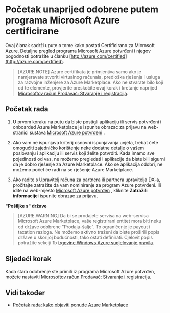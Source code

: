 <properties
   pageTitle="Početak unaprijed odobrene putem programa Microsoft Azure certificirane | Microsoft Azure"
   description="Dodatne informacije o partnerskog programa Microsoft Azure potvrđeni i kako doći do za prodaju slika virtualnog računala, predložak rješenje, servis za razvojne inženjere ili podatkovnog servisa na Azure Marketplace"
   services="marketplace-publishing"
   documentationCenter="na"
   authors="HannibalSII"
   manager="hascipio"
   editor=""
   tags=""/>

<tags
   ms.service="marketplace"
   ms.devlang="na"
   ms.topic="article"
   ms.tgt_pltfrm="na"
   ms.workload="na"
   ms.date="07/21/2016"
   ms.author="anishk;hascipio"/>

# <a name="get-pre-approved-via-the-microsoft-azure-certified-program"></a>Početak unaprijed odobrene putem programa Microsoft Azure certificirane

Ovaj članak sadrži upute o tome kako postati Certificirano za Microsoft Azure. Detaljne pregled programa Microsoft Azure potvrđeni i njegov pogodnosti potražite u članku [http://azure.com/certified](http://azure.com/certified).

> [AZURE.NOTE] Azure certifikata je primjenjiva samo ako je namjeravate stvoriti virtualnog računala, predloška rješenja i usluga za razvojne inženjere za Azure Marketplace. Ako ne stvarate bilo koji od te elemente, provjerite preskočite ovaj korak i kretanje naprijed [Microsoftov račun Prodavač: Stvaranje i registracija](marketplace-publishing-accounts-creation-registration.md).

## <a name="getting-started"></a>Početak rada
1. U prvom koraku na putu da biste postigli aplikaciju ili servis potvrđeni i onboarded Azure Marketplace je ispunite obrazac za prijavu na web-stranici sustava [Microsoft Azure potvrđeni](https://azure.microsoft.com/marketplace/partner-program/) .

2. Ako vam ne ispunjava kriterij osnovni ispunjavanja uvjeta, trebat ćete omogućiti zajedničko korištenje neke dodatne detalje o vašem poslovanju i aplikaciju ili servis koji želite potvrditi. Kada imamo sve pojedinosti od vas, ne možemo pregledati i aplikacije da biste bili sigurni da je dobro rješenje za Azure Marketplace. Ako se aplikacija odobri, ne možemo počet će radi na se rješenje Azure Marketplace.

3. Ako radite s Upravitelj računa za partnera ili partnera upravitelja DX-a, pročitajte zatražite da vam nominiranje za program Azure potvrđeni. Ili idite na web-mjesto [Microsoft Azure potvrđen](http://azure.com/certified) , kliknite **Zatražili informacije**i ispunite obrazac za prijavu.

**"Pošiljke s" države**

> [AZURE.WARNING] Da bi se prodajete servisa na web-servisa Microsoft Azure Marketplace, vaše registrirani entitet mora biti neku od države odobrene "Prodaja-šalje". To ograničenje je payout i taxation razloga. Ne možemo aktivno traženi da biste proširili popis države u skorijoj budućnosti, tako ostati definirati. Cjelovit popis potražite sekciji 1b [trgovine Windows Azure sudjelovanje pravila](http://go.microsoft.com/fwlink/?LinkID=526833).

## <a name="next-step"></a>Sljedeći korak
Kada stara odobrenje ste primili iz programa Microsoft Azure potvrđen, možete nastaviti [Microsoftov račun Prodavač: Stvaranje i registracija](marketplace-publishing-accounts-creation-registration.md).

## <a name="see-also"></a>Vidi također
- [Početak rada: kako objaviti ponude Azure Marketplace](marketplace-publishing-getting-started.md)
